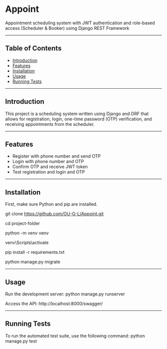 # Appoint
Appointment scheduling system with JWT authentication and role-based access (Scheduler &amp; Booker) using Django REST Framework

---

## Table of Contents
- [Introduction](#introduction)
- [Features](#features)
- [Installation](#installation)
- [Usage](#usage)
- [Running Tests](#running-tests)

---

## Introduction

This project is a scheduling system written using Django and DRF that allows for registration, login, one-time password (OTP) verification, and receiving appointments from the scheduler.

---

## Features

- Register with phone number and send OTP
- Login with phone number and OTP
- Confirm OTP and receive JWT token
- Test registration and login and OTP

---

## Installation

First, make sure Python and pip are installed.


git clone https://github.com/OU-G-L/Appoint.git

cd project-folder

python -m venv venv

venv\Scripts\activate

pip install -r requirements.txt

python manage.py migrate



---

## Usage

Run the development server:
python manage.py runserver

Access the API:
http://localhost:8000/swagger/

---

## Running Tests

To run the automated test suite, use the following command:
python manage.py test
